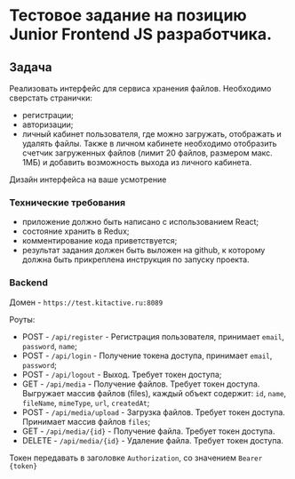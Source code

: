 # Тестовое задание на позицию Junior Frontend JS разработчика.

## Задача

Реализовать интерфейс для сервиса хранения файлов.
Необходимо сверстать странички:
- регистрации;
- авторизации;
- личный кабинет пользователя, где можно загружать, отображать и удалять файлы. Также в личном кабинете необходимо отобразить счетчик загруженных файлов (лимит 20 файлов, размером макс. 1МБ) и добавить возможность выхода из личного кабинета.

Дизайн интерфейса на ваше усмотрение 

### Технические требования

- приложение должно быть написано с использованием React;
- состояние хранить в Redux;
- комментирование кода приветствуется;
- результат задания должен быть выложен на github, к которому должна быть прикреплена инструкция по запуску проекта.

### Backend

Домен - `https://test.kitactive.ru:8089`

Роуты:

- POST - `/api/register` - Регистрация пользователя, принимает `email`, `password`, `name`;
- POST - `/api/login` - Получение токена доступа, принимает `email`, `password`;
- POST - `/api/logout` - Выход. Требует токен доступа;
- GET - `/api/media` - Получение файлов. Требует токен доступа. Выгружает массив файлов (files), каждый объект содержит: `id`, `name`, `fileName`, `mimeType`, `url`, `createdAt`;
- POST - `/api/media/upload` - Загрузка файлов. Требует токен доступа. Принимает массив файлов `files`;
- GET - `/api/media/{id}` - Получение файла. Требует токен доступа.
- DELETE - `/api/media/{id}` - Удаление файла. Требует токен доступа.

Токен передавать в заголовке `Authorization`, со значением `Bearer {token}`
